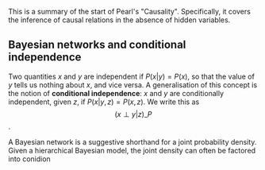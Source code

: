 

<script type="text/x-mathjax-config"> MathJax.Hub.Config({ tex2jax: { inlineMath: [['$','$'], ['\\(','\\)']], processEscapes: true } }); </script> <script src="https://cdnjs.cloudflare.com/ajax/libs/mathjax/2.7.0/MathJax.js?config=TeX-AMS-MML_HTMLorMML" type="text/javascript"></script>

This is a summary of the start of Pearl's "Causality". Specifically, it covers the inference of causal relations in the absence of hidden variables.

## Bayesian networks and conditional independence 

Two quantities $x$ and $y$ are independent if $P(x \vert y) = P(x)$, so that the value of $y$ tells us nothing about $x$, and vice versa. A generalisation of this concept is the notion of **conditional independence**: $x$ and $y$ are conditionally independent, given $z$, if $P(x \vert y, z) = P(x,z)$. We write this as $$(x \perp y | z)\_P$$. 

A Bayesian network is a suggestive shorthand for a joint probability density. Given a hierarchical Bayesian model, the joint density can often be factored into conidion

